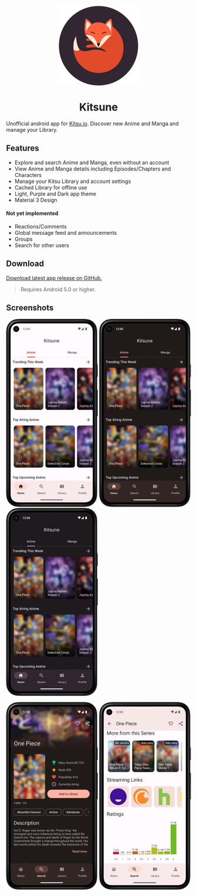 <center>
<img src="./media/kitsune-logo.svg">
<h1>Kitsune</h1>
</center>

Unofficial android app for [Kitsu.io](https://kitsu.io). Discover new Anime and Manga and manage your Library.

## Features
- Explore and search Anime and Manga, even without an account
- View Anime and Manga details including Episodes/Chapters and Characters
- Manage your Kitsu Library and account settings
- Cached Library for offline use
- Light, Purple and Dark app theme
- Material 3 Design

#### Not yet implemented
- Reactions/Comments
- Global message feed and announcements
- Groups
- Search for other users

## Download
[Download latest app release on GitHub.](https://github.com/Drumber/Kitsune/releases/latest)
> Requires Android 5.0 or higher.

## Screenshots
<img src="./media/light_home_screen_framed.png" width="250"> <img src="./media/dark_home_screen_framed.png" width="250"> <img src="./media/dark_purple_home_screen_framed.png" width="250">

<img src="./media/dark_details_screen_framed.png" width="250"> <img src="./media/light_details_ratings_screen_framed.png" width="250">
